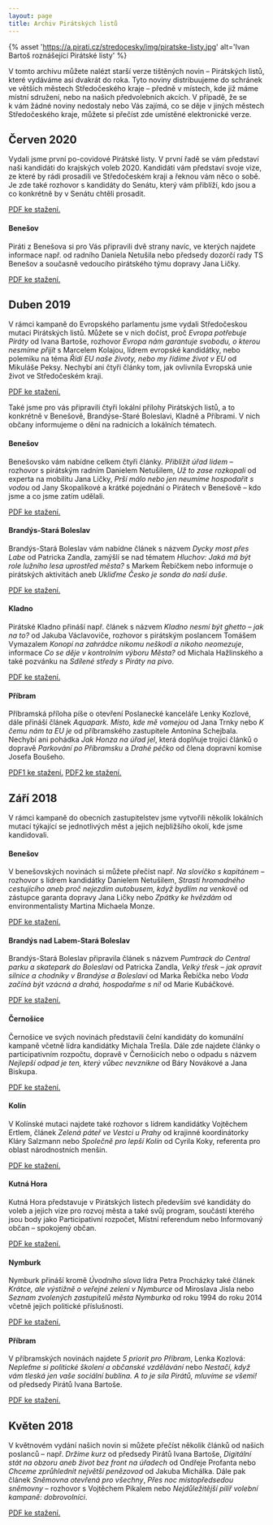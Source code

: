 ```yaml
---
layout: page
title: Archiv Pirátských listů
---
```


{% asset 'https://a.pirati.cz/stredocesky/img/piratske-listy.jpg' alt='Ivan Bartoš roznášející Pirátské listy' %}

V tomto archivu můžete nalézt starší verze tištěných novin – Pirátských listů, které vydáváme asi dvakrát do roka. Tyto noviny distribuujeme do schránek ve větších městech Středočeského kraje – předně v místech, kde již máme místní sdružení, nebo na našich předvolebních akcích. V případě, že se k vám žádné noviny nedostaly nebo Vás zajímá, co se děje v jiných městech Středočeského kraje, můžete si přečíst zde umístěné elektronické verze.

## Červen 2020

Vydali jsme první po-covidové Pirátské listy.  V první řadě se vám představí naši kandidáti do krajských voleb 2020. Kandidáti vám představí svoje vize, ze které by rádi prosadili ve Středočeském kraji a řeknou vám něco o sobě. Je zde také rozhovor s kandidáty do Senátu, který vám přiblíží, kdo jsou a co konkrétně by v Senátu chtěli prosadit.

[PDF ke stažení.](archiv/2020-06-stredoceske.pdf)

#### Benešov

Piráti z Benešova si pro Vás připravili dvě strany navíc, ve kterých najdete informace např. od radního Daniela Netušila nebo předsedy dozorčí rady TS Benešov a současně vedoucího pirátského týmu dopravy Jana Ličky.

[PDF ke stažení.](archiv/2020-06-Benesov.pdf)

## Duben 2019

V rámci kampaně do Evropského parlamentu jsme vydali Středočeskou mutaci Pirátských listů. Můžete se v nich dočíst, proč *Evropa potřebuje Piráty* od Ivana Bartoše, rozhovor *Evropa nám garantuje svobodu, o kterou nesmíme přijít* s Marcelem Kolajou, lídrem evropské kandidátky, nebo polemiku na téma *Řídí EU naše životy, nebo my řídíme život v EU* od Mikuláše Peksy. Nechybí ani čtyři články tom, jak ovlivnila Evropská unie život ve Středočeském kraji.

[PDF ke stažení.](archiv/2019-04-stredoceske.pdf)

Také jsme pro vás připravili čtyři lokální přílohy Pirátských listů, a to konkrétně v Benešově, Brandýse-Staré Boleslavi, Kladně a Příbrami. V nich občany informujeme o dění na radnicích a lokálních tématech.

#### Benešov

Benešovsko vám nabídne celkem čtyři články. *Přiblížit úřad lidem* – rozhovor s pirátským radním Danielem Netušilem, *Už to zase rozkopali* od experta na mobilitu Jana Ličky, *Prší málo nebo jen neumíme hospodařit s vodou* od Jany Skopalíkové a krátké pojednání o Pirátech v Benešově – kdo jsme a co jsme zatím udělali.

[PDF ke stažení.](archiv/2019-04-Benesov.pdf)

#### Brandýs-Stará Boleslav

Brandýs-Stará Boleslav vám nabídne článek s názvem *Dycky most přes Labe* od Patricka Zandla, zamýšlí se nad tématem *Hluchov: Jaká má být role lužního lesa uprostřed města?* s Markem Řebíčkem nebo informuje o pirátských aktivitách aneb *Ukliďme Česko je sonda do naší duše*.

[PDF ke stažení.](archiv/2019-04-Brandys.pdf)

#### Kladno

Pirátské Kladno přináší např. článek s názvem *Kladno nesmí být ghetto – jak na to?* od Jakuba Václavoviče, rozhovor s pirátským poslancem Tomášem Vymazalem *Konopí na zahrádce nikomu neškodí a nikoho neomezuje*, informace *Co se děje v kontrolním výboru Města?* od Michala Hažlinského a také pozvánku na *Sdílené středy s Piráty na pivo*.

[PDF ke stažení.](archiv/2019-04-Kladno.pdf)

#### Příbram

Příbramská příloha píše o otevření Poslanecké kanceláře Lenky Kozlové, dále přináší článek *Aquapark. Místo, kde mě vomejou* od Jana Trnky nebo *K čemu nám ta EU je* od příbramského zastupitele Antonína Schejbala. Nechybí ani pohádka *Jak Honza na úřad jel*, která doplňuje trojici článků o dopravě *Parkování po Příbramsku* a *Drahé péčko* od člena dopravní komise Josefa Boušeho.

[PDF1 ke stažení.](archiv/2019-04-Pribram-strana1.pdf) [PDF2 ke stažení.](archiv/2019-04-Pribram-strana2.pdf)

## Září 2018

V rámci kampaně do obecních zastupitelstev jsme vytvořili několik lokálních mutací týkající se jednotlivých měst a jejich nejbližšího okolí, kde jsme kandidovali.

#### Benešov

V benešovských novinách si můžete přečíst např. *Na slovíčko s kapitánem* – rozhovor s lídrem kandidátky Danielem Netušilem, *Strasti hromadného cestujícího aneb proč nejezdím autobusem, když bydlím na venkově* od zástupce garanta dopravy Jana Ličky nebo *Zpátky ke hvězdám* od environmentalisty Martina Michaela Monze.

[PDF ke stažení.](archiv/2018-09-Benesov.pdf)

#### Brandýs nad Labem-Stará Boleslav

Brandýs-Stará Boleslav připravila článek s názvem *Pumtrack do Central parku a skatepark do Boleslavi* od Patricka Zandla, *Velký třesk – jak opravit silnice a chodníky v Brandýse a Boleslavi* od Marka Řebíčka nebo *Voda začíná být vzácná a drahá, hospodařme s ní!* od Marie Kubáčkové.

[PDF ke stažení.](archiv/2018-09-Brandys.pdf)

#### Černošice

Černošice ve svých novinách představili čelní kandidáty do komunální kampaně včetně lídra kandidátky Michala Trešla. Dále zde najdete články o participativním rozpočtu, dopravě v Černošicích nebo o odpadu s názvem *Nejlepší odpad je ten, který vůbec nevznikne* od Báry Novákové a Jana Biskupa.

[PDF ke stažení.](archiv/2018-09-Cernosice.pdf)

#### Kolín

V Kolínské mutaci najdete také rozhovor s lídrem kandidátky Vojtěchem Ertlem, článek *Zelená páteř ve Vestci u Prahy* od krajinné koordinátorky Kláry Salzmann nebo *Společně pro lepší Kolín* od Cyrila Koky, referenta pro oblast národnostních menšin.

[PDF ke stažení.](archiv/2018-09-Kolin.pdf)

#### Kutná Hora

Kutná Hora představuje v Pirátských listech především své kandidáty do voleb a jejich vize pro rozvoj města a také svůj program, součástí kterého jsou body jako Participativní rozpočet, Místní referendum nebo Informovaný občan – spokojený občan.

[PDF ke stažení.](archiv/2018-09-Kutna_Hora.pdf)

#### Nymburk

Nymburk přináší kromě *Úvodního slova* lídra Petra Procházky také článek *Krátce, ale výstižně o veřejné zeleni v Nymburce* od Miroslava Jisla nebo *Seznam zvolených zastupitelů města Nymburka* od roku 1994 do roku 2014 včetně jejich politické příslušnosti.

[PDF ke stažení.](archiv/2018-09-Nymburk.pdf)

#### Příbram

V příbramských novinách najdete *5 priorit pro Příbram*, Lenka Kozlová: *Nepleťme si politické školení a občanské vzdělávání* nebo *Nestačí, když vám tleská jen vaše sociální bublina. A to je síla Pirátů, mluvíme se všemi!* od předsedy Pirátů Ivana Bartoše.

[PDF ke stažení.](archiv/2018-09-Pribram.pdf)

## Květen 2018

V květnovém vydání našich novin si můžete přečíst několik článků od našich poslanců – např. *Držíme kurz* od předsedy Pirátů Ivana Bartoše, *Digitální stát na obzoru aneb život bez front na úřadech* od Ondřeje Profanta nebo *Chceme zprůhlednit největší penězovod* od Jakuba Michálka. Dále pak článek *Sněmovna otevřená pro všechny*, *Přes noc místopředsedou sněmovny* – rozhovor s Vojtěchem Pikalem nebo *Nejdůležitější pilíř volební kampaně: dobrovolníci*.

[PDF ke stažení.](archiv/2018-05-celostatni.pdf)

